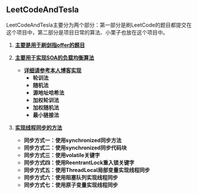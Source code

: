 ## LeetCodeAndTesla

LeetCodeAndTesla主要分为两个部分：第一部分是刷LeetCode的题目都提交在这个项目中，第二部分是项目日常的算法、小栗子也放在这个项目中。

1. **[主要是用于刷剑指offer的题目](https://github.com/Codeprh/DemoAll/tree/master/src/swordFingerOffer)**

2. [**主要用于实现SOA的负载均衡算法**](https://codeprh.github.io/2018/11/07/%E5%A4%A7%E5%9E%8B%E5%88%86%E5%B8%83%E5%BC%8F%E7%BD%91%E7%AB%99%E6%9E%B6%E6%9E%84%E8%AE%BE%E8%AE%A1%E4%B8%8E%E5%AE%9E%E8%B7%B5/)

   - [**详细请参考本人博客实现**](https://codeprh.github.io/2018/11/07/%E5%A4%A7%E5%9E%8B%E5%88%86%E5%B8%83%E5%BC%8F%E7%BD%91%E7%AB%99%E6%9E%B6%E6%9E%84%E8%AE%BE%E8%AE%A1%E4%B8%8E%E5%AE%9E%E8%B7%B5/)
     - **轮训法**
     - **随机法**
     - **源地址哈希法**
     - **加权轮训法**
     - **加权随机法**
     - **最小链接法**

3. [**实现线程同步的方法**](https://github.com/Codeprh/DemoAll/blob/master/md/2018-12-18-%E7%BA%BF%E7%A8%8B%E5%90%8C%E6%AD%A5.md)

   - **同步方式一：使用synchronized同步方法**
   - **同步方式二：使用synchronized同步代码块**
   - **同步方式三：使用volatile关键字**
   - **同步方式四：使用ReentrantLock重入锁关键字**
   - **同步方式五：使用ThreadLocal局部变量实现线程同步**
   - **同步方式六：使用阻塞队列实现线程同步**
   - **同步方式七：使用原子变量实现线程同步**